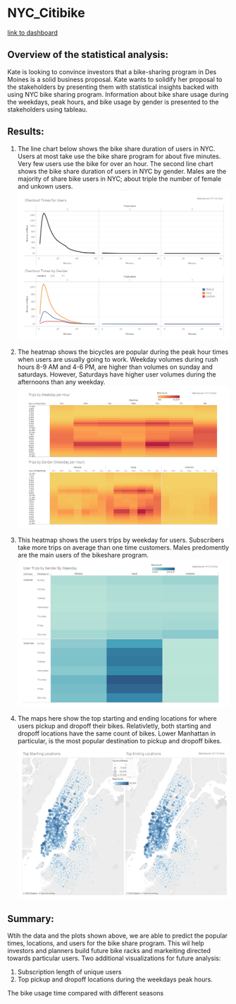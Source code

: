 # NYC_Citibike

[link to dashboard](https://public.tableau.com/app/profile/omar.zu.bi/viz/Citi-BikeAugust2019/Story1?publish=yes)

## Overview of the statistical analysis:

Kate is looking to convince investors that a bike-sharing program in Des Moines is a solid business proposal. Kate wants to solidify her proposal to the stakeholders by presenting them with statistical insights backed with using NYC bike sharing program. Information about bike share usage during the weekdays, peak hours, and bike usage by gender is presented to the stakeholders using tableau. 

## Results:

1) The line chart below shows the bike share duration of users in NYC. Users at most take use the bike share program for about five minutes. Very few users use the bike for over an hour. The second line chart shows the bike share duration of users in NYC by gender. Males are the majority of share bike users in NYC; about triple the number of female and unkown users. 
![Img1](https://github.com/DrZubi/NYC_Citibike/blob/main/resources/img1.PNG)

2) The heatmap shows the bicycles are popular during the peak hour times when users are usually going to work. Weekday volumes during rush hours 8-9 AM and 4-6 PM, are higher than volumes on sunday and saturdays. However, Saturdays have higher user volumes during the afternoons than any weekday. 
![Img2](https://github.com/DrZubi/NYC_Citibike/blob/main/resources/img2.PNG)

3) This heatmap shows the users trips by weekday for users. Subscribers take more trips on average than one time customers. Males predomently are the main users of the bikeshare program. 
![Img3](https://github.com/DrZubi/NYC_Citibike/blob/main/resources/img3.PNG)

4) The maps here show the top starting and ending locations for where users pickup and dropoff their bikes. Relativletly, both starting and dropoff locations have the same count of bikes. Lower Manhattan in particular, is the most popular destination  to pickup and dropoff bikes.
![Img4](https://github.com/DrZubi/NYC_Citibike/blob/main/resources/img4.PNG)

## Summary:
Wtih the data and the plots shown above, we are able to predict the popular times, locations, and users for the bike share program. This wil help investors and planners build future bike racks and markeiting directed towards particular users. 
Two additional visualizations for future analysis:
1) Subscription length of unique users
2) Top pickup and dropoff locations during the weekdays peak hours. 


The bike usage time compared with different seasons
